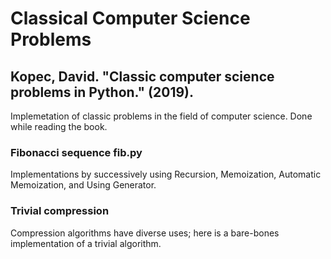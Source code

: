 # Classical Computer Science Problems
## Kopec, David. "Classic computer science problems in Python." (2019).

Implemetation of classic problems in the field of computer science. Done while reading the book.

### Fibonacci sequence fib.py
Implementations by successively using Recursion, Memoization, Automatic Memoization, and Using Generator.

### Trivial compression
Compression algorithms have diverse uses; here is a bare-bones implementation of a trivial algorithm.
